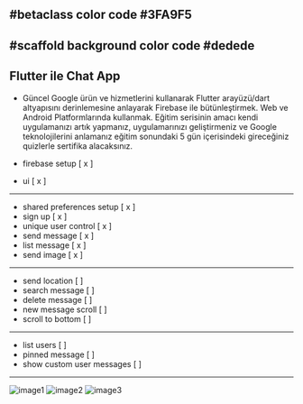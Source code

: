 ## #betaclass color code #3FA9F5

## #scaffold background color code #dedede

## Flutter ile Chat App

- Güncel Google ürün ve hizmetlerini kullanarak Flutter arayüzü/dart altyapısını derinlemesine anlayarak Firebase ile bütünleştirmek. Web ve Android Platformlarında kullanmak. Eğitim serisinin amacı kendi uygulamanızı artık yapmanız, uygulamarınızı geliştirmeniz ve Google teknolojilerini anlamanız eğitim sonundaki 5 gün içerisindeki gireceğiniz quizlerle sertifika alacaksınız.


- firebase setup [ x ]
- ui [ x ]

---

- shared preferences setup [ x ]
- sign up [ x ]
- unique user control [ x ]
- send message [ x ]
- list message [ x ]
- send image [ x ]

---

- send location [  ]
- search message [  ]
- delete message [  ]
- new message scroll [  ]
- scroll to bottom [  ]

---

- list users [  ]
- pinned message [  ]
- show custom user messages [  ]

---

![image1](https://i.imgur.com/q0BM8NG.png)
![image2](https://i.imgur.com/GjOqwNc.png)
![image3](https://i.imgur.com/Y0mow7T.png)

